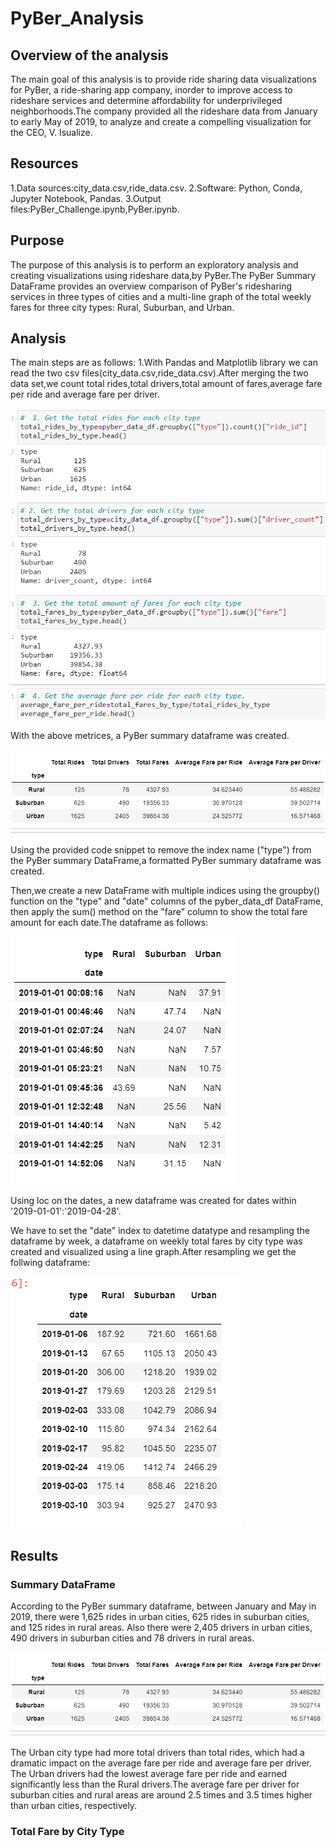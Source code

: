 # PyBer_Analysis
## Overview of the analysis
The main goal of this analysis is to provide ride sharing data visualizations for PyBer, a ride-sharing app company, inorder to improve access to rideshare services and determine affordability for underprivileged neighborhoods.The company provided all the rideshare data from January to early May of 2019, to analyze and create a compelling visualization for the CEO, V. Isualize.

## Resources
1.Data sources:city_data.csv,ride_data.csv.
2.Software: Python, Conda, Jupyter Notebook, Pandas.
3.Output files:PyBer_Challenge.ipynb,PyBer.ipynb.

## Purpose
The purpose of this analysis is to perform an exploratory analysis and creating visualizations using rideshare data,by PyBer.The PyBer Summary DataFrame provides an overview comparison of PyBer's ridesharing services in three types of cities and a multi-line graph of the total weekly fares for three city types: Rural, Suburban, and Urban.
## Analysis
The main steps are as follows:
1.With Pandas and Matplotlib library we can read the two csv files(city_data.csv,ride_data.csv).After merging the two data set,we count total rides,total drivers,total amount of fares,average fare per ride and average fare per driver.

![](https://github.com/akthersr/PyBer_Analysis/blob/main/total.png)

With the above metrices, a PyBer summary dataframe was created.

![](https://github.com/akthersr/PyBer_Analysis/blob/main/data%20summary.png)

Using the provided code snippet to remove the index name ("type") from the PyBer summary DataFrame,a formatted PyBer summary dataframe was created.

Then,we create a new DataFrame with multiple indices using the groupby() function on the "type" and "date" columns of the pyber_data_df DataFrame, then apply the sum() method on the "fare" column to show the total fare amount for each date.The dataframe as follows:

![](https://github.com/akthersr/PyBer_Analysis/blob/main/nan%20.png)

Using loc on the dates, a new dataframe was created for dates within '2019-01-01':'2019-04-28'.

We have to set the "date" index to datetime datatype and resampling the dataframe by week, a dataframe on weekly total fares by city type was created and visualized using a line graph.After resampling we get the follwing dataframe:

![](https://github.com/akthersr/PyBer_Analysis/blob/main/resampled.png)

## Results
### Summary DataFrame

According to the PyBer summary dataframe, between January and May in 2019, there were 1,625 rides in urban cities, 625 rides in suburban cities, and 125 rides in rural areas. Also there were 2,405 drivers in urban cities, 490 drivers in suburban cities and 78 drivers in rural areas.

![](https://github.com/akthersr/PyBer_Analysis/blob/main/data%20summary.png)

The Urban city type had more total drivers than total rides, which had a dramatic impact on the average fare per ride and average fare per driver. The Urban drivers had the lowest average fare per ride and earned significantly less than the Rural drivers.The average fare per driver for suburban cities and rural areas are around 2.5 times and 3.5 times higher than urban cities, respectively.

### Total Fare by City Type


